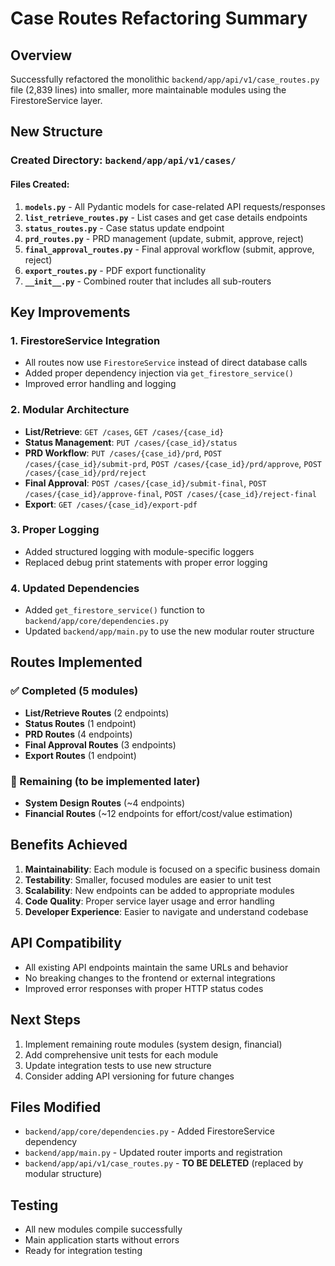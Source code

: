 # Case Routes Refactoring Summary

## Overview
Successfully refactored the monolithic `backend/app/api/v1/case_routes.py` file (2,839 lines) into smaller, more maintainable modules using the FirestoreService layer.

## New Structure

### Created Directory: `backend/app/api/v1/cases/`

#### Files Created:
1. **`models.py`** - All Pydantic models for case-related API requests/responses
2. **`list_retrieve_routes.py`** - List cases and get case details endpoints
3. **`status_routes.py`** - Case status update endpoint
4. **`prd_routes.py`** - PRD management (update, submit, approve, reject)
5. **`final_approval_routes.py`** - Final approval workflow (submit, approve, reject)
6. **`export_routes.py`** - PDF export functionality
7. **`__init__.py`** - Combined router that includes all sub-routers

## Key Improvements

### 1. **FirestoreService Integration**
- All routes now use `FirestoreService` instead of direct database calls
- Added proper dependency injection via `get_firestore_service()`
- Improved error handling and logging

### 2. **Modular Architecture**
- **List/Retrieve**: `GET /cases`, `GET /cases/{case_id}`
- **Status Management**: `PUT /cases/{case_id}/status`
- **PRD Workflow**: `PUT /cases/{case_id}/prd`, `POST /cases/{case_id}/submit-prd`, `POST /cases/{case_id}/prd/approve`, `POST /cases/{case_id}/prd/reject`
- **Final Approval**: `POST /cases/{case_id}/submit-final`, `POST /cases/{case_id}/approve-final`, `POST /cases/{case_id}/reject-final`
- **Export**: `GET /cases/{case_id}/export-pdf`

### 3. **Proper Logging**
- Added structured logging with module-specific loggers
- Replaced debug print statements with proper error logging

### 4. **Updated Dependencies**
- Added `get_firestore_service()` function to `backend/app/core/dependencies.py`
- Updated `backend/app/main.py` to use the new modular router structure

## Routes Implemented

### ✅ Completed (5 modules)
- **List/Retrieve Routes** (2 endpoints)
- **Status Routes** (1 endpoint)  
- **PRD Routes** (4 endpoints)
- **Final Approval Routes** (3 endpoints)
- **Export Routes** (1 endpoint)

### 🚧 Remaining (to be implemented later)
- **System Design Routes** (~4 endpoints)
- **Financial Routes** (~12 endpoints for effort/cost/value estimation)

## Benefits Achieved

1. **Maintainability**: Each module is focused on a specific business domain
2. **Testability**: Smaller, focused modules are easier to unit test
3. **Scalability**: New endpoints can be added to appropriate modules
4. **Code Quality**: Proper service layer usage and error handling
5. **Developer Experience**: Easier to navigate and understand codebase

## API Compatibility
- All existing API endpoints maintain the same URLs and behavior
- No breaking changes to the frontend or external integrations
- Improved error responses with proper HTTP status codes

## Next Steps
1. Implement remaining route modules (system design, financial)
2. Add comprehensive unit tests for each module
3. Update integration tests to use new structure
4. Consider adding API versioning for future changes

## Files Modified
- `backend/app/core/dependencies.py` - Added FirestoreService dependency
- `backend/app/main.py` - Updated router imports and registration
- `backend/app/api/v1/case_routes.py` - **TO BE DELETED** (replaced by modular structure)

## Testing
- All new modules compile successfully
- Main application starts without errors
- Ready for integration testing 